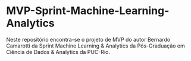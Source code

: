 # MVP-Sprint-Machine-Learning-Analytics
Neste repositório encontra-se o projeto de MVP do autor Bernardo Camarotti da Sprint Machine Learning &amp; Analytics da Pós-Graduação em Ciência de Dados &amp; Analytics da PUC-Rio.
